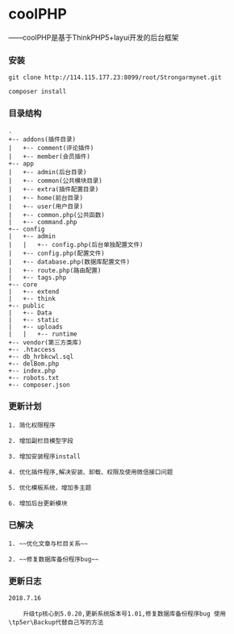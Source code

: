 # coolPHP
——coolPHP是基于ThinkPHP5+layui开发的后台框架

### 安装
```
git clone http://114.115.177.23:8099/root/Strongarmynet.git

composer install
```
### 目录结构


```
.
+-- addons(插件目录)
|   +-- comment(评论插件)
|   +-- member(会员插件)
+-- app
|   +-- admin(后台目录)
|   +-- common(公共模块目录)
|   +-- extra(插件配置目录)
|   +-- home(前台目录)
|   +-- user(用户目录)
|   +-- common.php(公共函数)
|   +-- command.php
+-- config
|   +-- admin
|   |   +-- config.php(后台单独配置文件)
|   +-- config.php(配置文件)
|   +-- database.php(数据库配置文件)
|   +-- route.php(路由配置)
|   +-- tags.php
+-- core
|   +-- extend
|   +-- think
+-- public
|   +-- Data
|   +-- static
|   +-- uploads
|   |   +-- runtime
+-- vendor(第三方类库)
+-- .htaccess
+-- db_hrbkcwl.sql
+-- delBom.php
+-- index.php
+-- robots.txt
+-- composer.json
```

### 更新计划


    1. 简化权限程序

    2. 增加副栏目模型字段

    3. 增加安装程序install

    4. 优化插件程序,解决安装、卸载、权限及使用微信接口问题

    5. 优化模板系统，增加多主题

    6. 增加后台更新模块

### 已解决


    1. ~~优化文章与栏目关系~~

    2. ~~修复数据库备份程序bug~~

### 更新日志


    2018.7.16

        升级tp核心到5.0.20,更新系统版本号1.01,修复数据库备份程序bug 使用\tp5er\Backup代替自己写的方法
